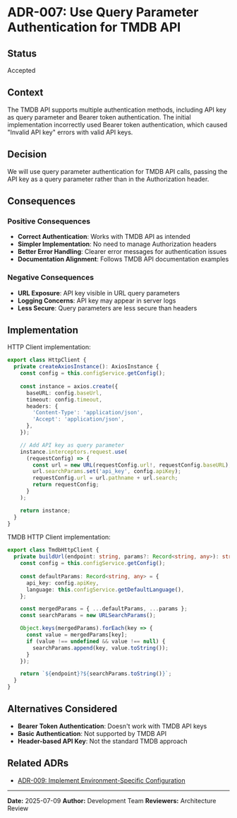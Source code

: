 # ADR-007: Use Query Parameter Authentication for TMDB API

## Status
Accepted

## Context
The TMDB API supports multiple authentication methods, including API key as query parameter and Bearer token authentication. The initial implementation incorrectly used Bearer token authentication, which caused "Invalid API key" errors with valid API keys.

## Decision
We will use query parameter authentication for TMDB API calls, passing the API key as a query parameter rather than in the Authorization header.

## Consequences

### Positive Consequences
- **Correct Authentication**: Works with TMDB API as intended
- **Simpler Implementation**: No need to manage Authorization headers
- **Better Error Handling**: Clearer error messages for authentication issues
- **Documentation Alignment**: Follows TMDB API documentation examples

### Negative Consequences
- **URL Exposure**: API key visible in URL query parameters
- **Logging Concerns**: API key may appear in server logs
- **Less Secure**: Query parameters are less secure than headers

## Implementation
HTTP Client implementation:

```typescript
export class HttpClient {
  private createAxiosInstance(): AxiosInstance {
    const config = this.configService.getConfig();
    
    const instance = axios.create({
      baseURL: config.baseUrl,
      timeout: config.timeout,
      headers: {
        'Content-Type': 'application/json',
        'Accept': 'application/json',
      },
    });

    // Add API key as query parameter
    instance.interceptors.request.use(
      (requestConfig) => {
        const url = new URL(requestConfig.url!, requestConfig.baseURL);
        url.searchParams.set('api_key', config.apiKey);
        requestConfig.url = url.pathname + url.search;
        return requestConfig;
      }
    );

    return instance;
  }
}
```

TMDB HTTP Client implementation:

```typescript
export class TmdbHttpClient {
  private buildUrl(endpoint: string, params?: Record<string, any>): string {
    const config = this.configService.getConfig();
    
    const defaultParams: Record<string, any> = {
      api_key: config.apiKey,
      language: this.configService.getDefaultLanguage(),
    };

    const mergedParams = { ...defaultParams, ...params };
    const searchParams = new URLSearchParams();

    Object.keys(mergedParams).forEach(key => {
      const value = mergedParams[key];
      if (value !== undefined && value !== null) {
        searchParams.append(key, value.toString());
      }
    });

    return `${endpoint}?${searchParams.toString()}`;
  }
}
```

## Alternatives Considered
- **Bearer Token Authentication**: Doesn't work with TMDB API keys
- **Basic Authentication**: Not supported by TMDB API
- **Header-based API Key**: Not the standard TMDB approach

## Related ADRs
- [ADR-009: Implement Environment-Specific Configuration](./009-environment-configuration.md)

---

**Date:** 2025-07-09
**Author:** Development Team
**Reviewers:** Architecture Review
